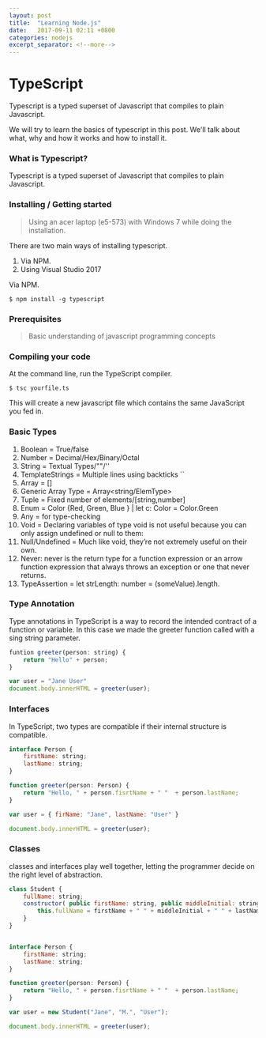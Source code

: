 ```yaml
---
layout: post
title:  "Learning Node.js"
date:   2017-09-11 02:11 +0800
categories: nodejs
excerpt_separator: <!--more-->
---
```

# TypeScript
Typescript is a typed superset of Javascript that compiles to plain Javascript.

We will try to learn the basics of typescript in this post. We'll talk about what, why and how it works and how to install it.
<!--more-->
### What is Typescript?
Typescript is a typed superset of Javascript that compiles to plain Javascript.

### Installing / Getting started
> Using an acer laptop (e5-573) with Windows 7 while doing the installation.

There are two main ways of installing typescript. 
1. Via NPM.
2. Using Visual Studio 2017

Via NPM. 
```shell
$ npm install -g typescript 
```

### Prerequisites
> Basic understanding of javascript programming concepts

### Compiling your code 
At the command line, run the TypeScript compiler.
```shell
$ tsc yourfile.ts
```

This will create a new javascript file which contains the same JavaScript you fed in. 

### Basic Types 
1. Boolean = True/false
2. Number = Decimal/Hex/Binary/Octal
3. String = Textual Types/""/''
4. TemplateStrings = Multiple lines using backticks ``
5. Array = []   
6. Generic Array Type = Array<string/ElemType>
7. Tuple = Fixed number of elements/[string,number]
8. Enum = Color {Red, Green, Blue } |  let c: Color = Color.Green
9. Any = for type-checking 
10. Void = Declaring variables of type void is not useful because you can only assign undefined or null to them:
11. Null/Undefined = Much like void, they’re not extremely useful on their own.
12. Never: never is the return type for a function expression or an arrow function expression that always throws an exception or one that never returns.
13. TypeAssertion = let strLength: number = (<string>someValue).length. 




### Type Annotation
Type annotations in TypeScript is a way to record the intended contract of a function or variable. In this case we made the greeter function called with a sing string parameter.

```javascript
funtion greeter(person: string) {
    return "Hello" + person;
}

var user = "Jane User"
document.body.innerHTML = greeter(user);
```

### Interfaces 
In TypeScript, two types are compatible if their internal structure is compatible. 

```javascript 
interface Person {
    firstName: string;
    lastName: string;
}

function greeter(person: Person) {
    return "Hello, " + person.fisrtName + " "  + person.lastName; 
}

var user = { firName: "Jane", lastName: "User" } 

document.body.innerHTML = greeter(user);
```

### Classes 
classes and interfaces play well together, letting the programmer decide on the right level of abstraction.
```javascript 
class Student {
    fullName: string; 
    constructor( public firstName: string, public middleInitial: string, public lastName: string) {
        this.fullName = firstName + " " + middleInitial + " " + lastName;
    }
}


interface Person {
    firstName: string;
    lastName: string;
}

function greeter(person: Person) {
    return "Hello, " + person.fisrtName + " "  + person.lastName; 
}

var user = new Student("Jane", "M.", "User");

document.body.innerHTML = greeter(user);
```


